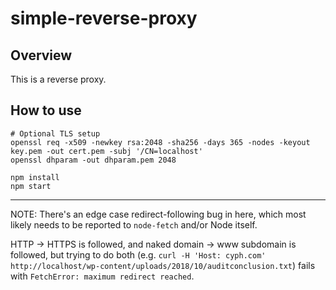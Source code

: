 # simple-reverse-proxy

## Overview

This is a reverse proxy.

## How to use

	# Optional TLS setup
	openssl req -x509 -newkey rsa:2048 -sha256 -days 365 -nodes -keyout key.pem -out cert.pem -subj '/CN=localhost'
	openssl dhparam -out dhparam.pem 2048

	npm install
	npm start

---

NOTE: There's an edge case redirect-following bug in here, which most likely needs to be reported
to `node-fetch` and/or Node itself.

HTTP -> HTTPS is followed, and naked domain -> www subdomain is followed, but trying to do both
(e.g. `curl -H 'Host: cyph.com' http://localhost/wp-content/uploads/2018/10/auditconclusion.txt`)
fails with `FetchError: maximum redirect reached`.
